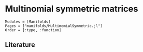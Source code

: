 # Multinomial symmetric matrices

```@autodocs
Modules = [Manifolds]
Pages = ["manifolds/MultinomialSymmetric.jl"]
Order = [:type, :function]
```

## Literature
